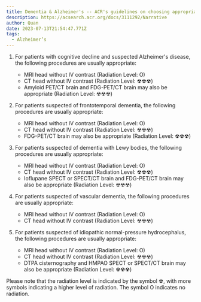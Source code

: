 ```yaml
---
title: Dementia & Alzheimer's -- ACR's guidelines on choosing appropriate procedures
description: https://acsearch.acr.org/docs/3111292/Narrative
author: Quan
date: 2023-07-13T21:54:47.771Z
tags:
  - Alzheimer’s
---
```

1. For patients with cognitive decline and suspected Alzheimer's disease, the following procedures are usually appropriate:

   * MRI head without IV contrast (Radiation Level: O)
   * CT head without IV contrast (Radiation Level: ☢☢☢)
   * Amyloid PET/CT brain and FDG-PET/CT brain may also be appropriate (Radiation Level: ☢☢☢)
2. For patients suspected of frontotemporal dementia, the following procedures are usually appropriate:

   * MRI head without IV contrast (Radiation Level: O)
   * CT head without IV contrast (Radiation Level: ☢☢☢)
   * FDG-PET/CT brain may also be appropriate (Radiation Level: ☢☢☢)
3. For patients suspected of dementia with Lewy bodies, the following procedures are usually appropriate:

   * MRI head without IV contrast (Radiation Level: O)
   * CT head without IV contrast (Radiation Level: ☢☢☢)
   * Ioflupane SPECT or SPECT/CT brain and FDG-PET/CT brain may also be appropriate (Radiation Level: ☢☢☢)
4. For patients suspected of vascular dementia, the following procedures are usually appropriate:

   * MRI head without IV contrast (Radiation Level: O)
   * CT head without IV contrast (Radiation Level: ☢☢☢)
5. For patients suspected of idiopathic normal-pressure hydrocephalus, the following procedures are usually appropriate:

   * MRI head without IV contrast (Radiation Level: O)
   * CT head without IV contrast (Radiation Level: ☢☢☢)
   * DTPA cisternography and HMPAO SPECT or SPECT/CT brain may also be appropriate (Radiation Level: ☢☢☢)

Please note that the radiation level is indicated by the symbol ☢, with more symbols indicating a higher level of radiation. The symbol O indicates no radiation.